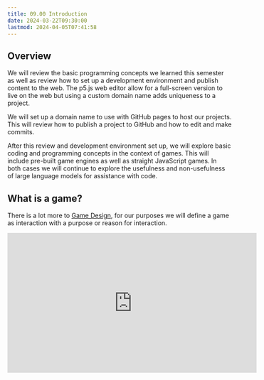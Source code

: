 ```yaml
---
title: 09.00 Introduction
date: 2024-03-22T09:30:00
lastmod: 2024-04-05T07:41:58
---
```


## Overview

We will review the basic programming concepts we learned this semester as well as review how to set up a development environment and publish content to the web. The p5.js web editor allow for a full-screen version to live on the web but using a custom domain name adds uniqueness to a project.

We will set up a domain name to use with GitHub pages to host our projects. This will review how to publish a project to GitHub and how to edit and make commits.

After this review and development environment set up, we will explore basic coding and programming concepts in the context of games. This will include pre-built game engines as well as straight JavaScript games. In both cases we will continue to explore the usefulness and non-usefulness of large language models for assistance with code.

## What is a game?

There is a lot more to [Game Design](https://en.wikipedia.org/wiki/Game_design), for our purposes we will define a game as interaction with a purpose or reason for interaction.

<div class="iframe-16-9-container">
<iframe class="youTubeIframe" width="560" height="315" src="https://www.youtube.com/embed/zWi0jgghGcI?si=aqOn3fjbJBlHQFt1" title="YouTube video player" frameborder="0" allow="accelerometer; autoplay; clipboard-write; encrypted-media; gyroscope; picture-in-picture; web-share" referrerpolicy="strict-origin-when-cross-origin" allowfullscreen></iframe>
</div>
